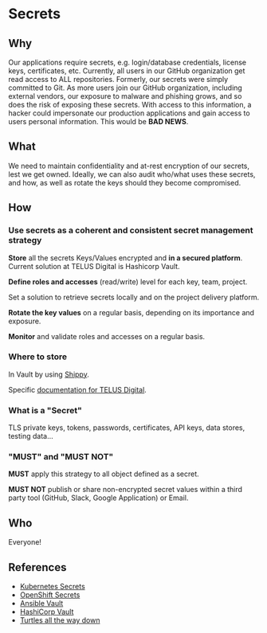 # Secrets

## Why

Our applications require secrets, e.g. login/database credentials, license keys, certificates, etc. Currently, all users in our GitHub organization get read access to ALL repositories. Formerly, our secrets were simply committed to Git. As more users join our GitHub organization, including external vendors, our exposure to malware and phishing grows, and so does the risk of exposing these secrets. With access to this information, a hacker could impersonate our production applications and gain access to users personal information. This would be **BAD NEWS**.

## What

We need to maintain confidentiality and at-rest encryption of our secrets, lest we get owned. Ideally, we can also audit who/what uses these secrets, and how, as well as rotate the keys should they become compromised.

## How

### Use secrets as a coherent and consistent secret management strategy

**Store** all the secrets Keys/Values encrypted and **in a secured platform**. Current solution at TELUS Digital is Hashicorp Vault.


**Define roles and accesses** (read/write) level for each key, team, project.

Set a solution to retrieve secrets locally and on the project delivery platform.

**Rotate the key values** on a regular basis, depending on its importance and exposure.

**Monitor** and validate roles and accesses on a regular basis.

### Where to store

In Vault by using [Shippy](https://github.com/telus/shippy-cli).

Specific [documentation for TELUS Digital](https://github.com/telus/my-telus-e2e/blob/master/SECRETS.md).

### What is a "Secret"

TLS private keys, tokens, passwords, certificates, API keys, data stores, testing data…

### "MUST" and "MUST NOT"

**MUST** apply this strategy to all object defined as a secret.

**MUST NOT** publish or share non-encrypted secret values within a third party tool (GitHub, Slack, Google Application) or Email.

## Who

Everyone!

## References

- [Kubernetes Secrets](https://kubernetes.io/docs/concepts/configuration/secret/)
- [OpenShift Secrets](https://docs.openshift.com/container-platform/3.4/dev_guide/secrets.html)
- [Ansible Vault](http://docs.ansible.com/ansible/playbooks_vault.html)
- [HashiCorp Vault](https://www.vaultproject.io/)
- [Turtles all the way down](https://www.youtube.com/watch?v=OUSvv2maMYI)
